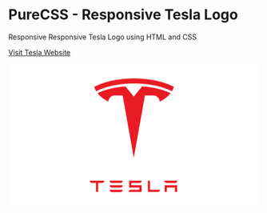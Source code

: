 # PureCSS - Responsive Tesla Logo

Responsive Responsive Tesla Logo using HTML and CSS

[Visit Tesla Website](https://www.tesla.com)

<div align="center">
   <img src="screenshot.png" width="800" />
</div
